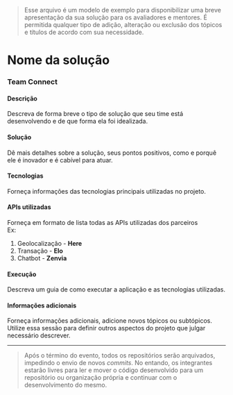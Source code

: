 > Esse arquivo é um modelo de exemplo para disponibilizar uma breve apresentação da sua solução para os avaliadores e mentores. É permitida qualquer tipo de adição, alteração ou exclusão dos tópicos e títulos de acordo com sua necessidade.

# Nome da solução

### Team Connect

#### **Descrição**

Descreva de forma breve o tipo de solução que seu time está desenvolvendo e de que forma ela foi idealizada.

#### **Solução**

Dê mais detalhes sobre a solução, seus pontos positivos, como e porquê ele é inovador e é cabível para atuar.

#### **Tecnologias**

Forneça informações das tecnologias principais utilizadas no projeto.

#### **APIs utilizadas**

Forneça em formato de lista todas as APIs utilizadas dos parceiros<br>
Ex:
1. Geolocalização - **Here**
2. Transação - **Elo**
3. Chatbot - **Zenvia**

#### **Execução**

Descreva um guia de como executar a aplicação e as tecnologias utilizadas.


#### **Informações adicionais**

Forneça informações adicionais, adicione novos tópicos ou subtópicos. Utilize essa sessão para definir outros aspectos do projeto que julgar necessário descrever.

----------

> Após o término do evento, todos os repositórios serão arquivados, impedindo o envio de novos _commits_. No entando, os integrantes estarão livres para ler e mover o código desenvolvido para um repositório ou organização própria e continuar com o desenvolvimento do mesmo.

